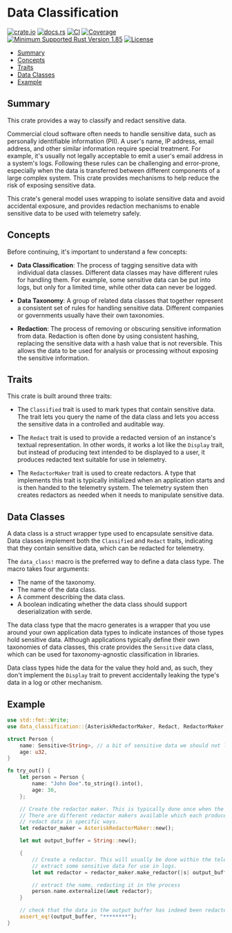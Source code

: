 # Data Classification

[![crate.io](https://img.shields.io/crates/v/data-classification.svg)](https://crates.io/crates/data)
[![docs.rs](https://docs.rs/data-classification/badge.svg)](https://docs.rs/data-classification)
[![CI](https://github.com/geeknoid/data-classification/workflows/main/badge.svg)](https://github.com/geeknoid/data-classification/actions)
[![Coverage](https://codecov.io/gh/geeknoid/data-classification/graph/badge.svg?token=FCUG0EL5TI)](https://codecov.io/gh/geeknoid/data-classification)
[![Minimum Supported Rust Version 1.85](https://img.shields.io/badge/MSRV-1.85-blue.svg)]()
[![License](https://img.shields.io/badge/license-MIT-blue.svg)](./LICENSE)

* [Summary](#summary)
* [Concepts](#concepts)
* [Traits](#traits)
* [Data Classes](#data-classes)
* [Example](#example)

## Summary

This crate provides a way to classify and redact sensitive data.

Commercial cloud software often needs to handle sensitive data, such as personally identifiable information (PII).
A user's name, IP address, email address, and other similar information require special treatment. For
example, it's usually not legally acceptable to emit a user's email address in a system's logs.
Following these rules can be challenging and error-prone, especially when the data is
transferred between different components of a large complex system. This crate provides
mechanisms to help reduce the risk of exposing sensitive data.

This crate's general model uses wrapping to isolate sensitive data and avoid accidental exposure, and
provides redaction mechanisms to enable sensitive data to be used with telemetry safely.

## Concepts

Before continuing, it's important to understand a few concepts:

- **Data Classification**: The process of tagging sensitive data with individual data classes.
  Different data classes may have different rules for handling them. For example, some sensitive
  data can be put into logs, but only for a limited time, while other data can never be logged.

- **Data Taxonomy**: A group of related data classes that together represent a consistent set
  of rules for handling sensitive data. Different companies or governments usually have their own taxonomies.

- **Redaction**: The process of removing or obscuring sensitive information from data.
  Redaction is often done by using consistent hashing, replacing the sensitive data with a hash
  value that is not reversible. This allows the data to be used for analysis or processing
  without exposing the sensitive information.

## Traits

This crate is built around three traits:

* The `Classified` trait is used to mark types that contain sensitive data. The trait lets you
  query the name of the data class and lets you access the sensitive data in a controlled
  and auditable way.

* The `Redact` trait is used to provide a redacted version of an instance's textual representation.
  In other words, it works a lot like the `Display` trait, but instead of producing text intended
  to be displayed to a user, it produces redacted text suitable for use in telemetry.

* The `RedactorMaker` trait is used to create redactors. A type that implements this trait
  is typically initialized when an application starts and is then handed to the telemetry system.
  The telemetry system then creates redactors as needed when it needs to manipulate
  sensitive data.

## Data Classes

A data class is a struct wrapper type used to encapsulate sensitive data. Data classes
implement both the `Classified` and `Redact` traits, indicating that they contain sensitive
data, which can be redacted for telemetry.

The `data_class!` macro is the preferred way to define a data class type. The macro takes
four arguments:

- The name of the taxonomy.
- The name of the data class.
- A comment describing the data class.
- A boolean indicating whether the data class should support deserialization with serde.

The data class type that the macro generates is a wrapper that you use around your own application
data types to indicate instances of those types hold sensitive data. Although applications typically
define their own taxonomies of data classes, this crate provides the `Sensitive` data class,
which can be used for taxonomy-agnostic classification in libraries.

Data class types hide the data for the value they hold and, as such, they don't implement the
`Display` trait to prevent accidentally leaking the type's data in a log or other mechanism.

## Example

```rust
use std::fmt::Write;
use data_classification::{AsteriskRedactorMaker, Redact, RedactorMaker, Sensitive};

struct Person {
    name: Sensitive<String>, // a bit of sensitive data we should not leak in logs
    age: u32,
}

fn try_out() {
    let person = Person {
        name: "John Doe".to_string().into(),
        age: 30,
    };

    // Create the redactor maker. This is typically done once when the application starts.
    // There are different redactor makers available which each produce redactors that
    // redact data in specific ways.
    let redactor_maker = AsteriskRedactorMaker::new();

    let mut output_buffer = String::new();

    {
        // Create a redactor. This will usually be done within the telemetry system when it needs to
        // extract some sensitive data for use in logs.
        let mut redactor = redactor_maker.make_redactor(|s| output_buffer.write_str(s).unwrap());

        // extract the name, redacting it in the process
        person.name.externalize(&mut redactor);
    }

    // check that the data in the output buffer has indeed been redacted as expected.
    assert_eq!(output_buffer, "********");
}
```
